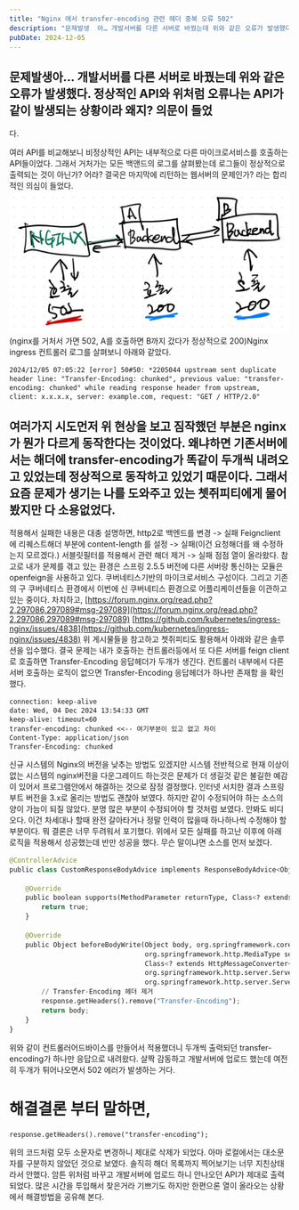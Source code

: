 ```yaml
---
title: "Nginx 에서 transfer-encoding 관련 헤더 중복 오류 502"
description: "문제발생  아… 개발서버를 다른 서버로 바꿨는데 위와 같은 오류가 발생했다. 정상적인 API와 위처럼 오류나는 API가 같이 발생되는 상황이라 왜지? 의문이 들었다.  여러 API를 비교해보니 비정상적인 API는 내부적으로 다른 마이크로서비스를 호출하는 API들이었다. 그래서 거처가는..."
pubDate: 2024-12-05
---
```


## 문제발생아… 개발서버를 다른 서버로 바꿨는데 위와 같은 오류가 발생했다. 정상적인 API와 위처럼 오류나는 API가 같이 발생되는 상황이라 왜지? 의문이 들었

다.

여러 API를 비교해보니 비정상적인 API는 내부적으로 다른 마이크로서비스를 호출하는 API들이었다. 그래서 거처가는 모든 백앤드의 로그를 살펴봤는데 로그들이 정상적으로 출력되는 것이 아닌가? 어라? 결국은 마지막에 리턴하는 웹서버의 문제인가? 라는 합리적인 의심이 들었다.
![(nginx를 거처서 가면 502, A를 호출하면 B까지 갔다가 정상적으로 200)](/content/images/2024/12/DraggedImage-1.png)(nginx를 거처서 가면 502, A를 호출하면 B까지 갔다가 정상적으로 200)Nginx ingress 컨트롤러 로그를 살펴보니 아래와 같았다.
```
2024/12/05 07:05:22 [error] 50#50: *2205044 upstream sent duplicate header line: "Transfer-Encoding: chunked", previous value: "transfer-encoding: chunked" while reading response header from upstream, client: x.x.x.x, server: example.com, request: "GET / HTTP/2.0"

```

## 여러가지 시도먼저 위 현상을 보고 짐작했던 부분은 nginx가 뭔가 다르게 동작한다는 것이었다. 왜냐하면 기존서버에서는 해더에 transfer-encoding가 똑같이 두개씩 내려오고 있었는데 정상적으로 동작하고 있었기 때문이다. 그래서 요즘 문제가 생기는 나를 도와주고 있는 쳇쥐피티에게 물어봤지만 다 소용없었다.
적용해서 실패한 내용은 대충 설명하면,
http2로 백엔드를 변경 -> 실패
Feignclient 에 리퀘스트해더 부분에 content-length 를 설정 -> 실패(이건 요청해더를 왜 수정하는지 모르겠다.)
서블릿필터를 적용해서 관련 해더 제거 -> 실패
점점 열이 올라왔다.
참고로 내가 문제를 겪고 있는 환경은 스프링 2.5.5 버전에 다른 서버랑 통신하는 모듈은 openfeign을 사용하고 있다. 쿠버네티스기반의 마이크로서비스 구성이다.
그리고 기존의 구 쿠버네티스 환경에서 이번에 신 쿠버네티스 환경으로 어플리케이션들을 이관하고 있는 중이다.
차치하고,
[https://forum.nginx.org/read.php?2,297086,297089#msg-297089](https://forum.nginx.org/read.php?2,297086,297089#msg-297089)
[https://github.com/kubernetes/ingress-nginx/issues/4838](https://github.com/kubernetes/ingress-nginx/issues/4838)
위 게시물들을 참고하고 쳇쥐피티도 활용해서 아래와 같은 솔루션을 입수했다.
결국 문제는 내가 호출하는 컨트롤러등에서 또 다른 서버를 feign client로 호출하면 Transfer-Encoding 응답헤더가 두개가 생긴다. 컨트롤러 내부에서 다른 서버 호출하는 로직이 없으면 Transfer-Encoding 응답헤더가 하나만 존재함 을 확인했다.
```
connection: keep-alive
date: Wed, 04 Dec 2024 13:54:33 GMT
keep-alive: timeout=60
transfer-encoding: chunked <<-- 여기부분이 있고 없고 차이
Content-Type: application/json
Transfer-Encoding: chunked

```

신규 시스템의 Nginx의 버전을 낮추는 방법도 있겠지만 시스템 전반적으로 현재 이상이 없는 시스템의 nginx버전을 다운그레이드 하는것은 문제가 더 생길것 같은 불길한 예감이 있어서 프로그램안에서 해결하는 것으로 잠정 결정했다.
인터넷 서치한 결과 스프링부트 버전을 3.x로 올리는 방법도 괜찮아 보였다. 하지만 같이 수정되어야 하는 소스의 양이 가늠이 되질 않았다. 분명 많은 부분이 수정되어야 할 것처럼 보였다. 안봐도 비디오다. 이건 차세대나 할때 완전 갈아타거나 정말 인력이 많을때 하나하나씩 수정해야 할 부분이다. 뭐 결론은 너무 두려워서 포기했다. 위에서 모든 실패를 하고난 이후에 아래 로직을 적용해서 성공했는데 반만 성공을 했다. 무슨 말이냐면 소스를 먼저 보겠다.
```python
@ControllerAdvice
public class CustomResponseBodyAdvice implements ResponseBodyAdvice<Object> {

    @Override
    public boolean supports(MethodParameter returnType, Class<? extends HttpMessageConverter<?>> converterType) {
        return true;
    }

    @Override
    public Object beforeBodyWrite(Object body, org.springframework.core.MethodParameter returnType,
                                  org.springframework.http.MediaType selectedContentType,
                                  Class<? extends HttpMessageConverter<?>> selectedConverterType,
                                  org.springframework.http.server.ServerHttpRequest request,
                                  org.springframework.http.server.ServerHttpResponse response) {
        // Transfer-Encoding 헤더 제거
        response.getHeaders().remove("Transfer-Encoding");
        return body;
    }
}

```

위와 같이 컨트롤러어드바이스를 만들어서 적용했더니 두개씩 출력되던 transfer-encoding가 하나만 응답으로 내려왔다. 살짝 감동하고 개발서버에 업로드 했는데 여전히 두개가 튀어나오면서 502 에러가 발생하는 거다.

# 해결결론 부터 말하면,

```
response.getHeaders().remove("transfer-encoding");

```

위의 코드처럼 모두 소문자로 변경하니 제대로 삭제가 되었다. 아마 로컬에서는 대소문자를 구분하지 않았던 것으로 보였다. 솔직히 해더 목록까지 찍어보기는 너무 지친상태라서 안했다. 암튼 위처럼 바꾸고 개발서버에 업로드 하니 안나오던 API가 제대로 출력되었다. 많은 시간을 투입해서 찾은거라 기쁘기도 하지만 한편으론 열이 올라오는 상황에서 해결방법을 공유해 본다.